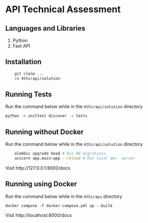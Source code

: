 # API Technical Assessment

## Languages and Libraries

1. Python
2. Fast API

## Installation

```bash
    git clone ...
    cd 4thirapi/solution
```

## Running Tests

Run the command below while in the `4thirapi/solution` directory

```bash
python -m unittest discover -s tests
```

## Running without Docker

Run the command below while in the `4thirapi/solution` directory

```bash
    alembic upgrade head # Run DB migrations.
    uvicorn app.main:app --reload # Run local dev  server.
```

Visit http://127:0.0.1:8000/docs

## Running using Docker

Run the command below while in the `4thirapi` directory

```
docker compose -f docker-compose.yml up --build
```

Visit http://localhost:8000/docs
